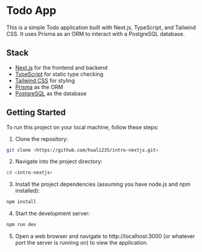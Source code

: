 # Todo App

This is a simple Todo application built with Next.js, TypeScript, and Tailwind CSS. It uses Prisma as an ORM to interact with a PostgreSQL database.

## Stack

- [Next.js](https://nextjs.org/) for the frontend and backend
- [TypeScript](https://www.typescriptlang.org/) for static type checking
- [Tailwind CSS](https://tailwindcss.com/) for styling
- [Prisma](https://www.prisma.io/) as the ORM
- [PostgreSQL](https://www.postgresql.org/) as the database

## Getting Started

To run this project on your local machine, follow these steps:

1. Clone the repository:

```bash
git clone <https://github.com/huali235/intro-nextjs.git>
```

2. Navigate into the project directory:

```bash
cd <intro-nextjs>
```

3. Install the project dependencies (assuming you have node.js and npm installed):

```bash
npm install
```

4. Start the development server:

```bash
npm run dev
```

5. Open a web browser and navigate to http://localhost:3000 (or whatever port the server is running on) to view the application.
